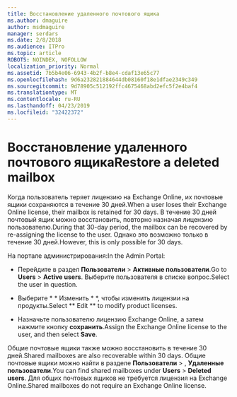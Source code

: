 ```yaml
---
title: Восстановление удаленного почтового ящика
ms.author: dmaguire
author: msdmaguire
manager: serdars
ms.date: 2/8/2018
ms.audience: ITPro
ms.topic: article
ROBOTS: NOINDEX, NOFOLLOW
localization_priority: Normal
ms.assetid: 7b5b4e06-6943-4b2f-b8e4-cdaf13e65c77
ms.openlocfilehash: 9d6a232821884644db08160f18e1dfae2349c349
ms.sourcegitcommit: 9d78905c512192ffc4675468abd2efc5f2e4baf4
ms.translationtype: MT
ms.contentlocale: ru-RU
ms.lasthandoff: 04/23/2019
ms.locfileid: "32422372"
---
```

# <a name="restore-a-deleted-mailbox"></a><span data-ttu-id="2d9f3-102">Восстановление удаленного почтового ящика</span><span class="sxs-lookup"><span data-stu-id="2d9f3-102">Restore a deleted mailbox</span></span>

<span data-ttu-id="2d9f3-103">Когда пользователь теряет лицензию на Exchange Online, их почтовые ящики сохраняются в течение 30 дней.</span><span class="sxs-lookup"><span data-stu-id="2d9f3-103">When a user loses their Exchange Online license, their mailbox is retained for 30 days.</span></span> <span data-ttu-id="2d9f3-104">В течение 30 дней почтовый ящик можно восстановить, повторно назначая лицензию пользователю.</span><span class="sxs-lookup"><span data-stu-id="2d9f3-104">During that 30-day period, the mailbox can be recovered by re-assigning the license to the user.</span></span> <span data-ttu-id="2d9f3-105">Однако это возможно только в течение 30 дней.</span><span class="sxs-lookup"><span data-stu-id="2d9f3-105">However, this is only possible for 30 days.</span></span>
  
<span data-ttu-id="2d9f3-106">На портале администрирования:</span><span class="sxs-lookup"><span data-stu-id="2d9f3-106">In the Admin Portal:</span></span>
  
- <span data-ttu-id="2d9f3-107">Перейдите в раздел **Пользователи** \> **Активные пользователи**.</span><span class="sxs-lookup"><span data-stu-id="2d9f3-107">Go to **Users** \> **Active users**.</span></span> <span data-ttu-id="2d9f3-108">Выберите пользователя в списке вопрос.</span><span class="sxs-lookup"><span data-stu-id="2d9f3-108">Select the user in question.</span></span>
    
- <span data-ttu-id="2d9f3-109">Выберите \* \* Изменить \* \*, чтобы изменить лицензии на продукты.</span><span class="sxs-lookup"><span data-stu-id="2d9f3-109">Select \*\* Edit \*\* to modify product licenses.</span></span> 
    
- <span data-ttu-id="2d9f3-110">Назначьте пользователю лицензию Exchange Online, а затем нажмите кнопку **сохранить**.</span><span class="sxs-lookup"><span data-stu-id="2d9f3-110">Assign the Exchange Online license to the user, and then select **Save**.</span></span>
    
<span data-ttu-id="2d9f3-111">Общие почтовые ящики также можно восстановить в течение 30 дней.</span><span class="sxs-lookup"><span data-stu-id="2d9f3-111">Shared mailboxes are also recoverable within 30 days.</span></span> <span data-ttu-id="2d9f3-112">Общие почтовые ящики можно найти в разделе **Пользователи** \> , **Удаленные пользователи**.</span><span class="sxs-lookup"><span data-stu-id="2d9f3-112">You can find shared mailboxes under **Users** \> **Deleted users**.</span></span> <span data-ttu-id="2d9f3-113">Для общих почтовых ящиков не требуется лицензия на Exchange Online.</span><span class="sxs-lookup"><span data-stu-id="2d9f3-113">Shared mailboxes do not require an Exchange Online license.</span></span>
  

